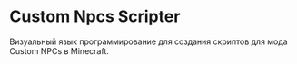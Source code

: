 # Custom Npcs Scripter

Визуальный язык программирование для создания скриптов для мода Custom NPCs в Minecraft.
